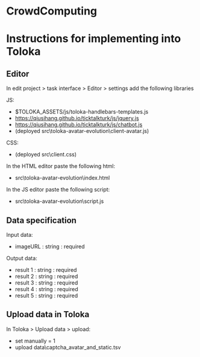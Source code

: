 # CrowdComputing

# Instructions for implementing into Toloka
## Editor
In edit project > task interface > Editor > settings add the following libraries

JS:
- $TOLOKA_ASSETS/js/toloka-handlebars-templates.js
- https://qiusihang.github.io/ticktalkturk/js/jquery.js
- https://qiusihang.github.io/ticktalkturk/js/chatbot.js
- (deployed src\toloka-avatar-evolution\client-avatar.js)

CSS:
- (deployed src\client.css)

In the HTML editor paste the following html:
- src\toloka-avatar-evolution\index.html

In the JS editor paste the following script:
- src\toloka-avatar-evolution\script.js

## Data specification
Input data:
- imageURL : string : required

Output data:
- result 1 : string : required 
- result 2 : string : required 
- result 3 : string : required 
- result 4 : string : required 
- result 5 : string : required 

## Upload data in Toloka
In Toloka > Upload data > upload:
- set manually = 1
- upload data\captcha_avatar_and_static.tsv